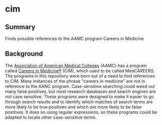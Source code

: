 # cim

## Summary

Finds possible references to the AAMC program Careers in Medicine

## Background

The [Association of American Medical Colleges](https://www.aamc.org 'Tomorrow\'s Doctors, Tomorrow\'s Cures | AAMC') (AAMC) has a program called [Careers in Medicine®](https://www.aamc.org/cim/ 'Home | Careers in Medicine') (CiM), which used to be called MedCAREERS. The programs in this repository were born out of a need to find references to CiM. Many instances of the phrase \"careers in medicine\" are not in reference to the AANC program. Case-sensitive searching could weed out many false positives, but most research databases and search engines are not case sensitive. These programs were designed to make it easier to go through search results and to identify which matches of search terms are more likely to be true positives and which are more likely to be false positives. It does so using regular expressions, so these programs could be adapted to locate other case-sensitive terms.
